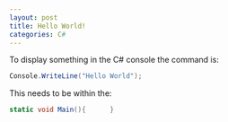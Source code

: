 ```yaml
---
layout: post
title: Hello World!
categories: C#
---
```

To display something in the C# console the command is:

``` C#
Console.WriteLine("Hello World");
```

This needs to be within the: 
``` C#
static void Main(){      }
```
